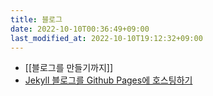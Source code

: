 ```yaml
---
title: 블로그
date: 2022-10-10T00:36:49+09:00
last_modified_at: 2022-10-10T19:12:32+09:00
---
```


- [[블로그를 만들기까지]]
- [Jekyll 블로그를 Github Pages에 호스팅하기](Jekyll%20블로그를%20Github%20Pages에%20호스팅하기.md)